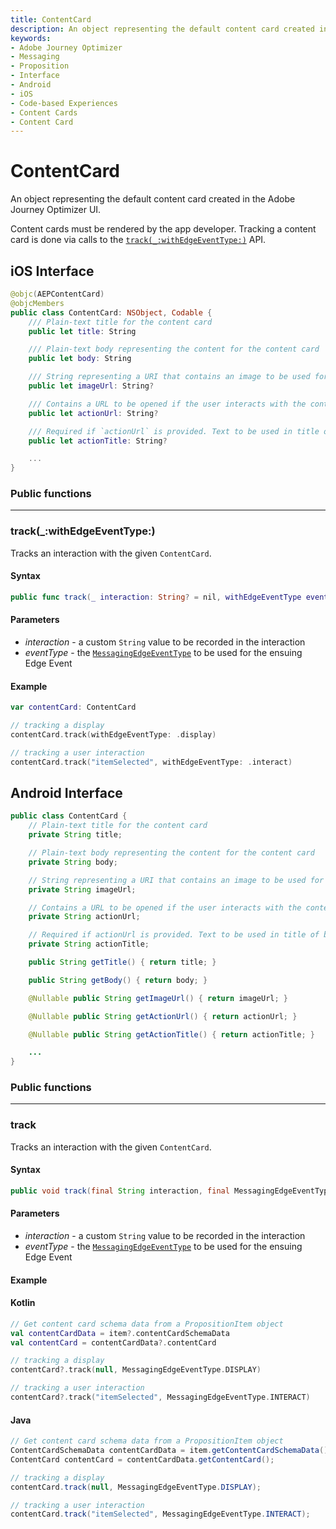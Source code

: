 ```yaml
---
title: ContentCard
description: An object representing the default content card created in the Adobe Journey Optimizer UI.
keywords:
- Adobe Journey Optimizer
- Messaging
- Proposition
- Interface
- Android
- iOS
- Code-based Experiences
- Content Cards
- Content Card
---
```


# ContentCard

An object representing the default content card created in the Adobe Journey Optimizer UI.

Content cards must be rendered by the app developer. Tracking a content card is done via calls to the [`track(_:withEdgeEventType:)`](#track_withedgeeventtype) API.

## iOS Interface

```swift
@objc(AEPContentCard)
@objcMembers
public class ContentCard: NSObject, Codable {
    /// Plain-text title for the content card
    public let title: String

    /// Plain-text body representing the content for the content card
    public let body: String

    /// String representing a URI that contains an image to be used for this content card
    public let imageUrl: String?

    /// Contains a URL to be opened if the user interacts with the content card
    public let actionUrl: String?

    /// Required if `actionUrl` is provided. Text to be used in title of button or link in content card
    public let actionTitle: String?

    ...
}
```

### Public functions

---

### track(_:withEdgeEventType:)

Tracks an interaction with the given `ContentCard`.

#### Syntax

```swift
public func track(_ interaction: String? = nil, withEdgeEventType eventType: MessagingEdgeEventType)
```

#### Parameters

* _interaction_ - a custom `String` value to be recorded in the interaction
* _eventType_ - the [`MessagingEdgeEventType`](./messaging-edge-event-type.md) to be used for the ensuing Edge Event

#### Example

```swift
var contentCard: ContentCard

// tracking a display
contentCard.track(withEdgeEventType: .display)

// tracking a user interaction
contentCard.track("itemSelected", withEdgeEventType: .interact)
```

## Android Interface

```java
public class ContentCard {
    // Plain-text title for the content card
    private String title;

    // Plain-text body representing the content for the content card
    private String body;

    // String representing a URI that contains an image to be used for this content card
    private String imageUrl;

    // Contains a URL to be opened if the user interacts with the content card
    private String actionUrl;

    // Required if actionUrl is provided. Text to be used in title of button or link in content card
    private String actionTitle;

    public String getTitle() { return title; }

    public String getBody() { return body; }

    @Nullable public String getImageUrl() { return imageUrl; }

    @Nullable public String getActionUrl() { return actionUrl; }

    @Nullable public String getActionTitle() { return actionTitle; }

    ...
}
```

### Public functions

---

### track

Tracks an interaction with the given `ContentCard`.

#### Syntax

```java
public void track(final String interaction, final MessagingEdgeEventType eventType);
```

#### Parameters

* _interaction_ - a custom `String` value to be recorded in the interaction
* _eventType_ - the [`MessagingEdgeEventType`](./messaging-edge-event-type.md) to be used for the ensuing Edge Event

#### Example

#### Kotlin

```kotlin
// Get content card schema data from a PropositionItem object
val contentCardData = item?.contentCardSchemaData
val contentCard = contentCardData?.contentCard

// tracking a display
contentCard?.track(null, MessagingEdgeEventType.DISPLAY)

// tracking a user interaction
contentCard?.track("itemSelected", MessagingEdgeEventType.INTERACT)
```

#### Java

```java
// Get content card schema data from a PropositionItem object
ContentCardSchemaData contentCardData = item.getContentCardSchemaData();
ContentCard contentCard = contentCardData.getContentCard();

// tracking a display
contentCard.track(null, MessagingEdgeEventType.DISPLAY);

// tracking a user interaction
contentCard.track("itemSelected", MessagingEdgeEventType.INTERACT);
```
